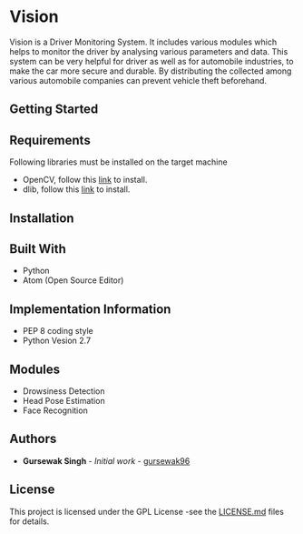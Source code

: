 # Vision
Vision is a Driver Monitoring System. It includes various modules which helps to monitor the driver by analysing various parameters and data. This system can be very helpful for driver as well as for automobile industries, to make the car more secure and durable. By distributing the collected among various automobile companies can prevent vehicle theft beforehand.
## Getting Started

## Requirements
Following libraries must be installed on the target machine
- OpenCV, follow this [link](https://pypi.org/project/dlib/) to install.
- dlib, follow this [link](https://pypi.org/project/dlib/) to install.
## Installation
## Built With
- Python
- Atom (Open Source Editor)
## Implementation Information
- PEP 8 coding style
- Python Vesion 2.7
## Modules
- Drowsiness Detection
- Head Pose Estimation
- Face Recognition
## Authors
* **Gursewak Singh** - *Initial work* - [gursewak96](https://github.com/gursewak96)
## License
This project is licensed under the GPL License -see the [LICENSE.md](https://github.com/gursewak96/Vision/blob/master/LICENSE.md) files for details.

